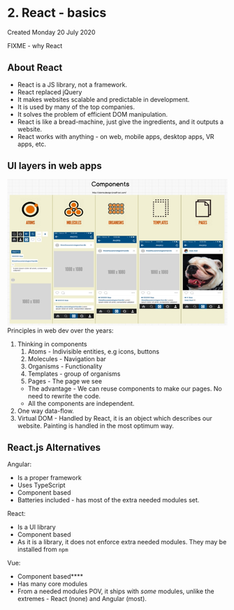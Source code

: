# 2. React - basics
Created Monday 20 July 2020

FIXME - why React

## About React
- React is a JS library, not a framework.
- React replaced jQuery
- It makes websites scalable and predictable in development.
- It is used by many of the top companies.
- It solves the problem of efficient DOM manipulation.
- React is like a bread-machine, just give the ingredients, and it outputs a website.
- React works with anything - on web, mobile apps, desktop apps, VR apps, etc.


## UI layers in web apps
![](../../assets/0_index-image-1-4fa49474.png)
Principles in web dev over the years:

1. Thinking in components
   1. Atoms - Indivisible entities, e.g icons, buttons
   2. Molecules - Navigation bar
   3. Organisms - Functionality
   4. Templates - group of organisms
   5. Pages - The page we see
   - The advantage - We can reuse components to make our pages. No need to rewrite the code.
   - All the components are independent.
2. One way data-flow.
3. Virtual DOM - Handled by React, it is an object which describes our website. Painting is handled in the most optimum way.

## React.js Alternatives
Angular:
- Is a proper framework
- Uses TypeScript
- Component based
- Batteries included - has most of the extra needed modules set.

React:
- Is a UI library
- Component based
- As it is a library, it does not enforce extra needed modules. They may be installed from `npm`

Vue:
- Component based\*\*\*\*
- Has many core modules
- From a needed modules POV, it ships with _some_ modules, unlike the extremes - React (none) and Angular (most).

